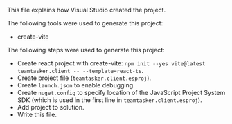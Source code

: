 This file explains how Visual Studio created the project.

The following tools were used to generate this project:
- create-vite

The following steps were used to generate this project:
- Create react project with create-vite: `npm init --yes vite@latest teamtasker.client -- --template=react-ts`.
- Create project file (`teamtasker.client.esproj`).
- Create `launch.json` to enable debugging.
- Create `nuget.config` to specify location of the JavaScript Project System SDK (which is used in the first line in `teamtasker.client.esproj`).
- Add project to solution.
- Write this file.
